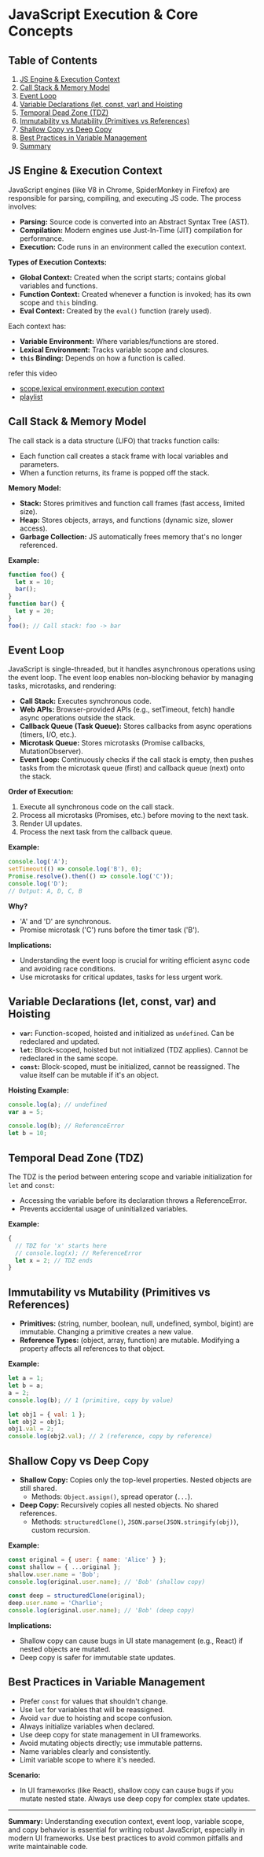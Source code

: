 # JavaScript Execution & Core Concepts

## Table of Contents
1. [JS Engine & Execution Context](#js-engine--execution-context)
2. [Call Stack & Memory Model](#call-stack--memory-model)
3. [Event Loop](#event-loop)
4. [Variable Declarations (let, const, var) and Hoisting](#variable-declarations-let-const-var-and-hoisting)
5. [Temporal Dead Zone (TDZ)](#temporal-dead-zone-tdz)
6. [Immutability vs Mutability (Primitives vs References)](#immutability-vs-mutability-primitives-vs-references)
7. [Shallow Copy vs Deep Copy](#shallow-copy-vs-deep-copy)
8. [Best Practices in Variable Management](#best-practices-in-variable-management)
9. [Summary](#summary)

## JS Engine & Execution Context

JavaScript engines (like V8 in Chrome, SpiderMonkey in Firefox) are responsible for parsing, compiling, and executing JS code. The process involves:
- **Parsing:** Source code is converted into an Abstract Syntax Tree (AST).
- **Compilation:** Modern engines use Just-In-Time (JIT) compilation for performance.
- **Execution:** Code runs in an environment called the execution context.

**Types of Execution Contexts:**
- **Global Context:** Created when the script starts; contains global variables and functions.
- **Function Context:** Created whenever a function is invoked; has its own scope and `this` binding.
- **Eval Context:** Created by the `eval()` function (rarely used).

Each context has:
- **Variable Environment:** Where variables/functions are stored.
- **Lexical Environment:** Tracks variable scope and closures.
- **`this` Binding:** Depends on how a function is called.

refer this video
- [scope,lexical environment,execution context](https://www.youtube.com/watch?v=uH-tVP8MUs8)
- [playlist](https://www.youtube.com/watch?v=pN6jk0uUrD8&list=PLlasXeu85E9cQ32gLCvAvr9vNaUccPVNP)

## Call Stack & Memory Model

The call stack is a data structure (LIFO) that tracks function calls:
- Each function call creates a stack frame with local variables and parameters.
- When a function returns, its frame is popped off the stack.

**Memory Model:**
- **Stack:** Stores primitives and function call frames (fast access, limited size).
- **Heap:** Stores objects, arrays, and functions (dynamic size, slower access).
- **Garbage Collection:** JS automatically frees memory that's no longer referenced.

**Example:**
```js
function foo() {
  let x = 10;
  bar();
}
function bar() {
  let y = 20;
}
foo(); // Call stack: foo -> bar
```

## Event Loop

JavaScript is single-threaded, but it handles asynchronous operations using the event loop. The event loop enables non-blocking behavior by managing tasks, microtasks, and rendering:
- **Call Stack:** Executes synchronous code.
- **Web APIs:** Browser-provided APIs (e.g., setTimeout, fetch) handle async operations outside the stack.
- **Callback Queue (Task Queue):** Stores callbacks from async operations (timers, I/O, etc.).
- **Microtask Queue:** Stores microtasks (Promise callbacks, MutationObserver).
- **Event Loop:** Continuously checks if the call stack is empty, then pushes tasks from the microtask queue (first) and callback queue (next) onto the stack.

**Order of Execution:**
1. Execute all synchronous code on the call stack.
2. Process all microtasks (Promises, etc.) before moving to the next task.
3. Render UI updates.
4. Process the next task from the callback queue.

**Example:**
```js
console.log('A');
setTimeout(() => console.log('B'), 0);
Promise.resolve().then(() => console.log('C'));
console.log('D');
// Output: A, D, C, B
```

**Why?**
- 'A' and 'D' are synchronous.
- Promise microtask ('C') runs before the timer task ('B').

**Implications:**
- Understanding the event loop is crucial for writing efficient async code and avoiding race conditions.
- Use microtasks for critical updates, tasks for less urgent work.

## Variable Declarations (let, const, var) and Hoisting

- **`var`:** Function-scoped, hoisted and initialized as `undefined`. Can be redeclared and updated.
- **`let`:** Block-scoped, hoisted but not initialized (TDZ applies). Cannot be redeclared in the same scope.
- **`const`:** Block-scoped, must be initialized, cannot be reassigned. The value itself can be mutable if it's an object.

**Hoisting Example:**
```js
console.log(a); // undefined
var a = 5;

console.log(b); // ReferenceError
let b = 10;
```

## Temporal Dead Zone (TDZ)

The TDZ is the period between entering scope and variable initialization for `let` and `const`:
- Accessing the variable before its declaration throws a ReferenceError.
- Prevents accidental usage of uninitialized variables.

**Example:**
```js
{
  // TDZ for 'x' starts here
  // console.log(x); // ReferenceError
  let x = 2; // TDZ ends
}
```

## Immutability vs Mutability (Primitives vs References)

- **Primitives:** (string, number, boolean, null, undefined, symbol, bigint) are immutable. Changing a primitive creates a new value.
- **Reference Types:** (object, array, function) are mutable. Modifying a property affects all references to that object.

**Example:**
```js
let a = 1;
let b = a;
a = 2;
console.log(b); // 1 (primitive, copy by value)

let obj1 = { val: 1 };
let obj2 = obj1;
obj1.val = 2;
console.log(obj2.val); // 2 (reference, copy by reference)
```

## Shallow Copy vs Deep Copy

- **Shallow Copy:** Copies only the top-level properties. Nested objects are still shared.
  - Methods: `Object.assign()`, spread operator (`...`).
- **Deep Copy:** Recursively copies all nested objects. No shared references.
  - Methods: `structuredClone()`, `JSON.parse(JSON.stringify(obj))`, custom recursion.

**Example:**
```js
const original = { user: { name: 'Alice' } };
const shallow = { ...original };
shallow.user.name = 'Bob';
console.log(original.user.name); // 'Bob' (shallow copy)

const deep = structuredClone(original);
deep.user.name = 'Charlie';
console.log(original.user.name); // 'Bob' (deep copy)
```

**Implications:**
- Shallow copy can cause bugs in UI state management (e.g., React) if nested objects are mutated.
- Deep copy is safer for immutable state updates.

## Best Practices in Variable Management

- Prefer `const` for values that shouldn't change.
- Use `let` for variables that will be reassigned.
- Avoid `var` due to hoisting and scope confusion.
- Always initialize variables when declared.
- Use deep copy for state management in UI frameworks.
- Avoid mutating objects directly; use immutable patterns.
- Name variables clearly and consistently.
- Limit variable scope to where it's needed.

**Scenario:**
- In UI frameworks (like React), shallow copy can cause bugs if you mutate nested state. Always use deep copy for complex state updates.

---

**Summary:**
Understanding execution context, event loop, variable scope, and copy behavior is essential for writing robust JavaScript, especially in modern UI frameworks. Use best practices to avoid common pitfalls and write maintainable code.
